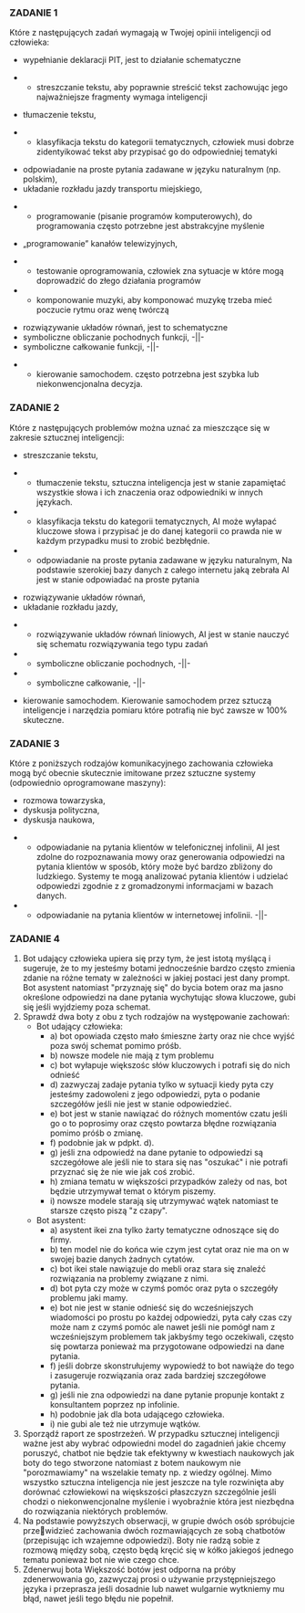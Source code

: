 ### ZADANIE 1
Które z następujących zadań wymagają w Twojej opinii inteligencji od człowieka:
- wypełnianie deklaracji PIT, jest to działanie schematyczne
* - streszczanie tekstu, aby poprawnie streścić tekst zachowując jego najważniejsze fragmenty wymaga inteligencji
- tłumaczenie tekstu, 
* - klasyfikacja tekstu do kategorii tematycznych, człowiek musi dobrze zidentyikować tekst aby przypisać go do odpowiedniej tematyki
- odpowiadanie na proste pytania zadawane w języku naturalnym (np. polskim),
- układanie rozkładu jazdy transportu miejskiego,
* - programowanie (pisanie programów komputerowych), do programowania często potrzebne jest abstrakcyjne myślenie
- „programowanie” kanałów telewizyjnych,
* - testowanie oprogramowania, człowiek zna sytuacje w które mogą doprowadzić do złego działania programów
* - komponowanie muzyki, aby komponować muzykę trzeba mieć poczucie rytmu oraz wenę twórczą
- rozwiązywanie układów równań, jest to schematyczne
- symboliczne obliczanie pochodnych funkcji, -||-
- symboliczne całkowanie funkcji, -||-
* - kierowanie samochodem. często potrzebna jest szybka lub niekonwencjonalna decyzja.
### ZADANIE 2
Które z następujących problemów można uznać za mieszczące się w zakresie sztucznej 
inteligencji:
- streszczanie tekstu, 
* - tłumaczenie tekstu, sztuczna inteligencja jest w stanie zapamiętać wszystkie słowa i ich znaczenia oraz odpowiedniki w innych językach.
* - klasyfikacja tekstu do kategorii tematycznych, AI może wyłapać kluczowe słowa i przypisać je do danej kategorii co prawda nie w każdym przypadku musi to zrobić bezbłędnie.
* - odpowiadanie na proste pytania zadawane w języku naturalnym, Na podstawie szerokiej bazy danych z całego internetu jaką zebrała AI jest w stanie odpowiadać na proste pytania
- rozwiązywanie układów równań,
- układanie rozkładu jazdy,
* - rozwiązywanie układów równań liniowych, AI jest w stanie nauczyć się schematu rozwiązywania tego typu zadań
* - symboliczne obliczanie pochodnych, -||-
* - symboliczne całkowanie, -||-
- kierowanie samochodem. Kierowanie samochodem przez sztuczą inteligencje i narzędzia pomiaru które potrafią nie być zawsze w 100% skuteczne.
### ZADANIE 3
Które z poniższych rodzajów komunikacyjnego zachowania człowieka mogą być 
obecnie skutecznie imitowane przez sztuczne systemy (odpowiednio oprogramowane 
maszyny):
- rozmowa towarzyska, 
- dyskusja polityczna,
- dyskusja naukowa,
* - odpowiadanie na pytania klientów w telefonicznej infolinii, AI jest zdolne do rozpoznawania mowy oraz generowania odpowiedzi na pytania klientów w sposób, który może być bardzo zbliżony do ludzkiego. Systemy te mogą analizować pytania klientów i udzielać odpowiedzi zgodnie z z gromadzonymi informacjami w bazach danych.
* - odpowiadanie na pytania klientów w internetowej infolinii. -||-
### ZADANIE 4
1. Bot udający człowieka upiera się przy tym, że jest istotą myślącą i sugeruje, że to my jesteśmy botami jednocześnie bardzo często zmienia zdanie na różne tematy w zależności w jakiej postaci jest dany prompt. Bot asystent natomiast "przyznaję się" do bycia botem oraz ma jasno określone odpowiedzi na dane pytania wychytując słowa kluczowe, gubi się jeśli wyjdziemy poza schemat.
2. Sprawdź dwa boty z obu z tych rodzajów na występowanie zachowań:
   - Bot udający człowieka:
       - a) bot opowiada często mało śmieszne żarty oraz nie chce wyjść poza swój schemat pomimo próśb.
       - b) nowsze modele nie mają z tym problemu
       - c) bot wyłapuje większośc słów kluczowych i potrafi się do nich odnieść
       - d) zazwyczaj zadaje pytania tylko w sytuacji kiedy pyta czy jesteśmy zadowoleni z jego odpowiedzi, pyta o podanie szczegółów jeśli nie jest w stanie odpowiedzieć.
       - e) bot jest w stanie nawiązać do różnych momentów czatu jeśli go o to poprosimy oraz często powtarza błędne rozwiązania pomimo próśb o zmianę.
       - f) podobnie jak w pdpkt. d).
       - g) jeśli zna odpowiedź na dane pytanie to odpowiedzi są szczegółowe ale jeśli nie to stara się nas "oszukać" i nie potrafi przyznać się że nie wie jak coś zrobić.
       - h) zmiana tematu w większości przypadków zależy od nas, bot będzie utrzymywał temat o którym piszemy.
       - i) nowsze modele starają się utrzymywać wątek natomiast te starsze często piszą "z czapy".
   - Bot asystent:
       - a) asystent ikei zna tylko żarty tematyczne odnoszące się do firmy.
       - b) ten model nie do końca wie czym jest cytat oraz nie ma on w swojej bazie danych żadnych cytatów.
       - c) bot ikei stale nawiązuje do mebli oraz stara się znaleźć rozwiązania na problemy związane z nimi.
       - d) bot pyta czy może w czymś pomóc oraz pyta o szczegóły problemu jaki mamy.
       - e) bot nie jest w stanie odnieść się do wcześniejszych wiadomości po prostu po każdej odpowiedzi, pyta cały czas czy może nam z czymś pomóc ale nawet jeśli nie pomógł nam z wcześniejszym problemem tak
         jakbyśmy tego oczekiwali, często się powtarza ponieważ ma przygotowane odpowiedzi na dane pytania.
       - f) jeśli dobrze skonstrułujemy wypowiedź to bot nawiąże do tego i zasugeruje rozwiązania oraz zada bardziej szczegółowe pytania.
       - g) jeśli nie zna odpowiedzi na dane pytanie propunje kontakt z konsultantem poprzez np infolinie.
       - h) podobnie jak dla bota udającego człowieka.
       - i) nie gubi ale też nie utrzymuje wątków.
4. Sporządź raport ze spostrzeżeń.
   W przypadku sztucznej inteligencji ważne jest aby wybrać odpowiedni model do zagadnień jakie chcemy poruszyć, chatbot nie będzie tak efektywny w kwestiach naukowych jak boty do tego stworzone natomiast z botem naukowym nie "porozmawiamy" na wszelakie tematy np. z wiedzy ogólnej. Mimo wszystko sztuczna inteligencja nie jest jeszcze na tyle rozwinięta aby dorównać człowiekowi na więskszości płaszczyzn szczególnie jeśli chodzi o niekonwencjonalne myślenie i wyobraźnie która jest niezbędna do rozwiązania niektórych problemów.
5. Na podstawie powyższych obserwacji, w grupie dwóch osób spróbujcie przewidzieć zachowania dwóch rozmawiających ze sobą chatbotów (przepisując ich 
wzajemne odpowiedzi).
   Boty nie radzą sobie z rozmową między sobą, często będą kręcić się w kółko jakiegoś jednego tematu ponieważ bot nie wie czego chce.
6. Zdenerwuj bota
   Większość botów jest odporna na próby zdenerwowania go, zazwyczaj prosi o używanie przystępniejszego języka i przeprasza jeśli dosadnie lub nawet wulgarnie wytkniemy mu błąd, nawet jeśli tego błędu nie popełnił.
